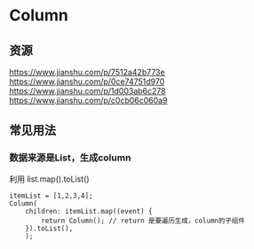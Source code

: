 # Column

## 资源
<https://www.jianshu.com/p/7512a42b773e>
<https://www.jianshu.com/p/0ce74751d970>
<https://www.jianshu.com/p/1d003ab6c278>
<https://www.jianshu.com/p/c0cb06c060a9>


## 常见用法

### 数据来源是List，生成column

利用 list.map().toList()

```flutter
itemList = [1,2,3,4];
Column(
    children: itemList.map((event) {
        return Column(); // return 是要遍历生成，column的子组件
    }).toList(),
    );
```